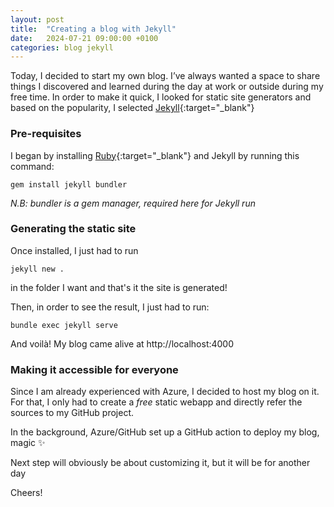 ```yaml
---
layout: post
title:  "Creating a blog with Jekyll"
date:   2024-07-21 09:00:00 +0100
categories: blog jekyll
---
```


Today, I decided to start my own blog. I’ve always wanted a space to share things I discovered and learned during the day at work or outside during my free time.
In order to make it quick, I looked for static site generators and based on the popularity, I selected [Jekyll](https://jekyllrb.com/){:target="_blank"}

### Pre-requisites

I began by installing [Ruby](https://rubyinstaller.org/){:target="_blank"} and Jekyll by running this command:
```shell
gem install jekyll bundler
```
*N.B: bundler is a gem manager, required here for Jekyll run*

### Generating the static site
Once installed, I just had to run
```shell
jekyll new .
```
in the folder I want and that's it the site is generated!

Then, in order to see the result, I just had to run:
```shell
bundle exec jekyll serve
```
And voilà! My blog came alive at http://localhost:4000

### Making it accessible for everyone

Since I am already experienced with Azure, I decided to host my blog on it. For that, I only had to create a *free* static webapp and directly refer the sources to my GitHub project.

In the background, Azure/GitHub set up a GitHub action to deploy my blog, magic ✨

Next step will obviously be about customizing it, but it will be for another day

Cheers!